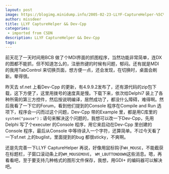 ```yaml
---
layout: post
image: https://blogimg.minidump.info/2005-02-23-LLYF-CaptureHelper-%5C%26%5C%26-Dev-Cpp.md
author: missdeer
title: LLYF CaptureHelper && Dev-Cpp
categories: 
 - imported from CSDN
description: LLYF CaptureHelper && Dev-Cpp
tags: 
---
```


前天花了一天时间用BCB 做了个MDI界面的抓图程序，当然功能非常简单，连DX的图都不能抓，但不知道怎么的，注册热键的时候有问题，郁闷。还有就是MDI 的我用TabControl 来切换页面，想方便一点，还会发现，在切换时，桌面会刷新。晕得很。

昨天去 sf.net 上看Dev-Cpp 的更新，有4.9.9.2发布了，还有源代码的zip包下载，这下方便了，这里用拨号的速度真是慢。下载下来，依次给Delphi7 装上了各种所需的第三方控件，然后按说明编译，居然成功了，都没什么障碍，难得啊。然后我看了一下它的Forum，看到他们提到的Console 程序在Compile and Run 选项下，程序会一闪而过这个问题，Dev-Cpp 带的Example 里，都是用C库里的`system("pause")；`语句来解决这个问题的，我想可以改一下Dev-Cpp，先用Delphi 写了个executer 的Console 程序，用它来启动在Dev-Cpp 里创建的Console 程序，最后从Console 中等待读入一个字符，还算简单。不过今天看了一下sf.net 上的buglist，里面提到的bug 都很sticky，不爽啊。

还是先完善一下LLYF CaptureHelper 再说，好像用鼠标钩子`WH_MOUSE`，不能截获在标题栏，子窗口滚动条上的`WM_MOUSEMOVE`， `WM_LBUTTONDOWN`这些消息。嗯，再看看吧，至于要支持几种格式的图形文件保存，我想，用GDI+ 的编码器可以解决吧。
